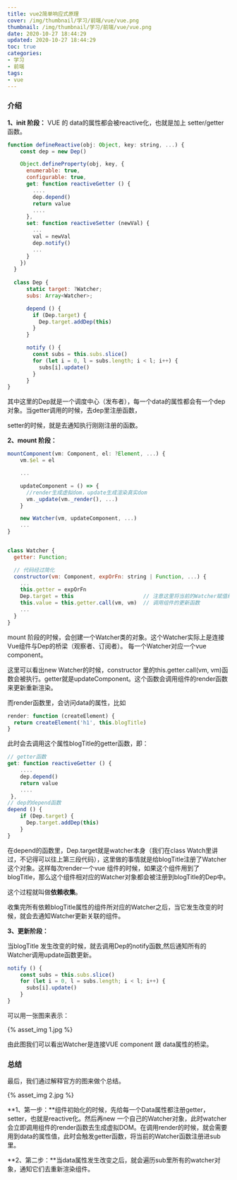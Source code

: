 ```yaml
---
title: vue2简单响应式原理
cover: /img/thumbnail/学习/前端/vue/vue.png
thumbnail: /img/thumbnail/学习/前端/vue/vue.png
date: 2020-10-27 18:44:29
updated: 2020-10-27 18:44:29
toc: true
categories: 
- 学习
- 前端
tags: 
- vue
---
```


### 介绍
**1、init 阶段：** VUE 的 data的属性都会被reactive化，也就是加上 setter/getter函数。

```js
function defineReactive(obj: Object, key: string, ...) {
    const dep = new Dep()

    Object.defineProperty(obj, key, {
      enumerable: true,
      configurable: true,
      get: function reactiveGetter () {
        ....
        dep.depend()
        return value
        ....
      },
      set: function reactiveSetter (newVal) {
        ...
        val = newVal
        dep.notify()
        ...
      }
    })
  }
  
  class Dep {
      static target: ?Watcher;
      subs: Array<Watcher>;

      depend () {
        if (Dep.target) {
          Dep.target.addDep(this)
        }
      }

      notify () {
        const subs = this.subs.slice()
        for (let i = 0, l = subs.length; i < l; i++) {
          subs[i].update()
        }
      }
}
```
<!--more-->
其中这里的Dep就是一个调度中心（发布者），每一个data的属性都会有一个dep对象。当getter调用的时候，去dep里注册函数，

setter的时候，就是去通知执行刚刚注册的函数。

**2、mount 阶段：**

```js
mountComponent(vm: Component, el: ?Element, ...) {
    vm.$el = el

    ...

    updateComponent = () => {
      //render生成虚拟dom，update生成渲染真实dom
      vm._update(vm._render(), ...)
    }

    new Watcher(vm, updateComponent, ...)
    ...
}


class Watcher {
  getter: Function;

  // 代码经过简化
  constructor(vm: Component, expOrFn: string | Function, ...) {
    ...
    this.getter = expOrFn
    Dep.target = this                      // 注意这里将当前的Watcher赋值给了Dep.target
    this.value = this.getter.call(vm, vm)  // 调用组件的更新函数
    ...
  }
}
```

mount 阶段的时候，会创建一个Watcher类的对象。这个Watcher实际上是连接Vue组件与Dep的桥梁（观察者、订阅者）。
每一个Watcher对应一个vue component。

这里可以看出new Watcher的时候，constructor 里的this.getter.call(vm, vm)函数会被执行。getter就是updateComponent。这个函数会调用组件的render函数来更新重新渲染。

而render函数里，会访问data的属性，比如

```js
render: function (createElement) {
  return createElement('h1', this.blogTitle)
}
```

此时会去调用这个属性blogTitle的getter函数，即：

```js
// getter函数
get: function reactiveGetter () {
    ....
    dep.depend()
    return value
    ....
 },
// dep的depend函数
depend () {
    if (Dep.target) {
      Dep.target.addDep(this)
    }
}
```

在depend的函数里，Dep.target就是watcher本身（我们在class Watch里讲过，不记得可以往上第三段代码），这里做的事情就是给blogTitle注册了Watcher这个对象。这样每次render一个vue 组件的时候，如果这个组件用到了blogTitle，那么这个组件相对应的Watcher对象都会被注册到blogTitle的Dep中。

这个过程就叫做**依赖收集**。

收集完所有依赖blogTitle属性的组件所对应的Watcher之后，当它发生改变的时候，就会去通知Watcher更新关联的组件。

**3、更新阶段：**

当blogTitle 发生改变的时候，就去调用Dep的notify函数,然后通知所有的Watcher调用update函数更新。

```js
notify () {
    const subs = this.subs.slice()
    for (let i = 0, l = subs.length; i < l; i++) {
      subs[i].update()
    }
}
```

可以用一张图来表示：

{% asset_img 1.jpg %}

由此图我们可以看出Watcher是连接VUE component 跟 data属性的桥梁。

### 总结

最后，我们通过解释官方的图来做个总结。

{% asset_img 2.jpg %}

**1、第一步：**组件初始化的时候，先给每一个Data属性都注册getter，setter，也就是reactive化。然后再new 一个自己的Watcher对象，此时watcher会立即调用组件的render函数去生成虚拟DOM。在调用render的时候，就会需要用到data的属性值，此时会触发getter函数，将当前的Watcher函数注册进sub里。

**2、第二步：**当data属性发生改变之后，就会遍历sub里所有的watcher对象，通知它们去重新渲染组件。

